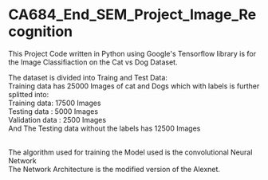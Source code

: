 # CA684_End_SEM_Project_Image_Recognition
This Project Code written in Python using Google's Tensorflow library is for the Image Classifiaction on the Cat vs Dog Dataset.

The dataset is divided into Traing and Test Data:
<br/>Training data has 25000 Images of cat and Dogs which with labels is further splitted into:
<br/>Training data: 17500 Images
<br/>Testing data : 5000 Images
<br/>Validation data : 2500 Images
<br/>And The Testing data without the labels has 12500 Images 


<br/> The algorithm used for training the Model used is the convolutional Neural Network
<br/> The Network Architecture is the modified version of the Alexnet.
